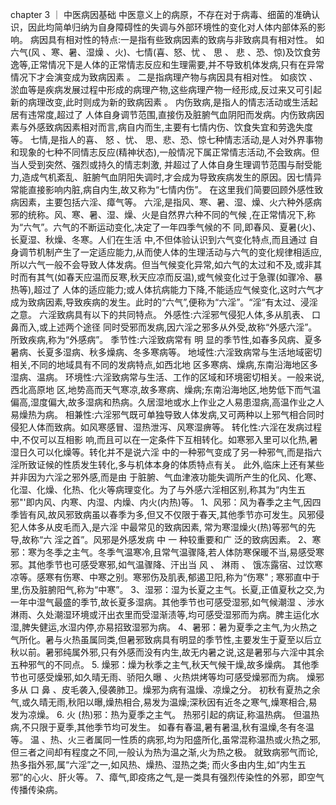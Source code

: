 chapter 3 ｜ 中医病因基础
中医意义上的病原，不存在对于病毒、细菌的准确认识，因此均简单归纳为自身障碍性的失调与外部环境性的变化对人体内部体系的影响。
病因具有相对性的特点:一是指有些致病因素的致病与非致病具有相对性。 如六气(风 、寒、暑、湿燥 、火)、七情(喜、怒、忧 、 思 、 悲 、恐、惊)及饮食劳逸等,正常情况下是人体的正常情志反应和生理需要,并不导致机体发病,只有在异常情况下才会演变成为致病因素 。 二是指病理产物与病因具有相对性。 如痰饮 、淤血等是疾病发展过程中形成的病理产物,这些病理产物一经形成,反过来又可引起新的病理改变,此时则成为新的致病因素 。
内伤致病,是指人的情志活动或生活起居有违常度,超过了 人体自身调节范围,直接伤及脏腑气血阴阳而发病。内伤致病因素与外感致病因素相对而言,病自内而生,主要有七情内伤、饮食失宜和劳逸失度等。
七情,是指人的喜、 怒 、忧、 思、悲、恐、惊七种情志活动,是人对外界事物和现象的七种不同情志反应(精神状态),一般情况下属正常情志活动,不会致病。但当人受到突然、强烈或持久的情志刺激, 并超过了人体自身生理调节范围与耐受能力,造成气机紊乱、脏腑气血阴阳失调时,才会成为导致疾病发生的原因。因七情异常能直接影响内脏,病自内生,故又称为“七情内伤”。
在这里我们简要回顾外感性致病因素，主要包括六淫、瘴气等。
六淫,是指风、寒、暑、湿、燥、火六种外感病邪的统称。风、寒、暑、湿、燥、火是自然界六种不同的气候 ,在正常情况下,称为“六气”。六气的不断运动变化,决定了一年四季气候的不 同,即春风、夏暑(火)、长夏湿、秋燥、冬寒。人们在生活 中,不但体验认识到六气变化特点,而且通过 自 身调节机制产生了一定适应能力,从而使人体的生理活动与六气的变化规律相适应,所以六气一般不会导致人体发病。但当气候变化异常,如六气的太过和不及,或非其时而有其气(如春天应温而反寒,秋天应凉而反温),或气候变化过于急骤(如骤冷、暴热等),超过了 人体的适应能力;或人体抗病能力下降,不能适应气候变化,这时六气才成为致病因素,导致疾病的发生。此时的“六气”,便称为“六淫”。“淫“有太过、浸淫之意。
六淫致病具有以下的共同特点。
外感性:六淫邪气侵犯人体,多从肌表、 口鼻而入,或上述两个途径 同时受邪而发病,因六淫之邪多从外受,故称“外感六淫”。所致疾病,称为“外感病”。
季节性:六淫致病常有 明 显的季节性,如春多风病、夏多暑病、长夏多湿病、秋多燥病、冬多寒病等。
地域性:六淫致病常与生活地域密切相关,不同的地域具有不同的发病特点,如西北地 区多寒病、燥病,东南沿海地区多湿病、温病。
环境性:六淫致病常与生活、工作的区域和环境密切相关。一般来说,西北高原地 区,地势高而天气寒凉,故多寒病、燥病;东南沿海地区,地势低下而气温偏高,湿度偏大,故多湿病和热病。久居湿地或水上作业之人易患湿病,高温作业之人易燥热为病。
相兼性:六淫邪气既可单独导致人体发病,又可两种以上邪气相合同时侵犯人体而致病。如风寒感冒、湿热泄泻、风寒湿痹等。
转化性:六淫在发病过程中,不仅可以互相影 响,而且可以在一定条件下互相转化。如寒邪入里可以化热,暑湿日久可以化燥等。转化并不是说六淫 中的一种邪气变成了另一种邪气,而是指六淫所致证候的性质发生转化,多与机体本身的体质特点有关。
此外,临床上还有某些并非因为六淫之邪外感,而是由 于脏腑、气血津液功能失调所产生的化风、化寒、化湿、化燥、化热、化火等病理变化。为了与外感六淫相区别,称其为“内生五邪"'即内风、内寒、内湿、内燥、内火(内热)等。
1、风邪：风为春季之主气,因四季皆有风,故风邪致病虽以春季为多,但又不仅限于春天,其他季节亦可发生。风邪侵犯人体多从皮毛而入,是六淫 中最常见的致病因素, 常为寒湿燥火(热)等邪气的先导,故称“六 淫之首”。风邪是外感发病 中 一 种较重要和广 泛的致病因素。
2、寒邪：寒为冬季之主气。冬季气温寒冷,且常气温骤降,若人体防寒保暖不当,易感受寒邪。其他季节也可感受寒邪,如气温骤降、汗出当 风 、 淋雨 、 饿冻露宿、过饮寒凉等。感寒有伤寒、中寒之别。寒邪伤及肌表,郁遏卫阳,称为“伤寒" ; 寒邪直中于里,伤及脏腑阳气,称为“中寒”。
3、湿邪：湿为长夏之主气。长夏,正值夏秋之交,为一年中湿气最盛的季节,故长夏多湿病。其他季节也可感受湿邪,如气候潮湿 、涉水淋雨、久处潮湿环境或汗出衣里而受湿渐渍等,均可感受湿邪而为病。脾主运化水湿,脾失健运,水湿内停,亦易招致湿邪为病。
4、暑邪：暑为夏季之主气,为火热之气所化。暑与火热虽属同类,但暑邪致病具有明显的季节性,主要发生于夏至以后立秋以前。暑邪纯属外邪,只有外感而没有内生,故无内暑之说,这是暑邪与六淫中其余五种邪气的不同点。
5. 燥邪：燥为秋季之主气,秋天气候干燥,故多燥病。 其他季节也可感受燥邪,如久晴无雨、骄阳久曝 、火热烘烤等均可感受燥邪而为病。 燥邪多从 口 鼻 、皮毛袭入,侵袭肺卫。燥邪为病有温燥、凉燥之分。 初秋有夏热之余气,或久晴无雨,秋阳以曝,燥热相合,易发为温燥;深秋因有近冬之寒气,燥寒相合,易发为凉燥。
6. 火 (热)邪：热为夏季之主气。 热邪引起的病证,称温热病。 但温热病,不只限于夏季,其他季节均可发生。 如春有春温,暑有暑温,秋有温燥,冬有冬温等。 温 、热、火三者属同一性质的病邪,均为阳盛所化,虽常混称温热或火热之邪,但三者之间却有程度之不同,一般认为热为温之渐,火为热之极。 就致病邪气而论,热多指外邪,属“六淫”之一,如风热、燥热、湿热之类; 而火多由内生,如“内生五邪”的心火、肝火等。
7、瘴气,即疫疡之气,是一类具有强烈传染性的外邪，即空气传播传染病。

